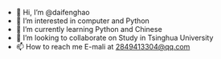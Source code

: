 - 👋 Hi, I’m @daifenghao
- 👀 I’m interested in computer and Python
- 🌱 I’m currently learning Python and Chinese
- 💞️ I’m looking to collaborate on Study in Tsinghua University
- 📫 How to reach me E-mali at 2849413304@qq.com

<!---
daifenghao/daifenghao is a ✨ special ✨ repository because its `README.md` (this file) appears on your GitHub profile.
You can click the Preview link to take a look at your changes.
--->
